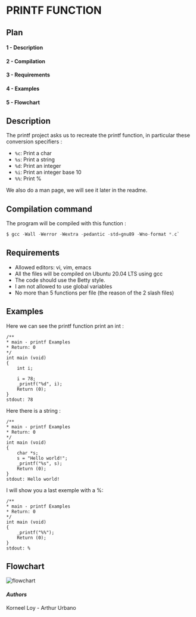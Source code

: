 # PRINTF FUNCTION  
## Plan
#### 1 - Description
#### 2 - Compilation
#### 3 - Requirements
#### 4 - Examples
#### 5 - Flowchart

## **Description**
The printf project asks us to recreate the printf function, in particular these conversion specifiers :
* `%c`: Print a char
* `%s`: Print a string
* `%d`: Print an integer
* `%i`: Print an integer base 10
* `%%`: Print %

We also do a man page, we will see it later in the readme. 

## **Compilation command**
The program will be compiled with this function :
```c
$ gcc -Wall -Werror -Wextra -pedantic -std=gnu89 -Wno-format *.c`
```
## **Requirements**
* Allowed editors: vi, vim, emacs
* All the files will be compiled on Ubuntu 20.04 LTS using gcc
* The code should use the Betty style.
* I am not allowed to use global variables
* No more than 5 functions per file (the reason of the 2 slash files)

## **Examples**
Here we can see the printf function print an int :
```#include <main.h>
/**
* main - printf Examples
* Return: 0
*/
int main (void)
{
    int i;

    i = 78;
    _printf("%d", i);
    Return (0);
}
stdout: 78
```
Here there is a string :
```#include <main.h>
/**
* main - printf Examples
* Return: 0
*/
int main (void)
{
    char *s;
    s = "Hello world!";
    _printf("%s", s);
    Return (0);
}
stdout: Hello world!
```
I will show you a last exemple with a %:
```#include <main.h>
/**
* main - printf Examples
* Return: 0
*/
int main (void)
{
    _printf("%%");
    Return (0);
}
stdout: %
```

## **Flowchart**
![flowchart](flowchart.drawio.png)
#### *Authors*
Korneel Loy - Arthur Urbano
